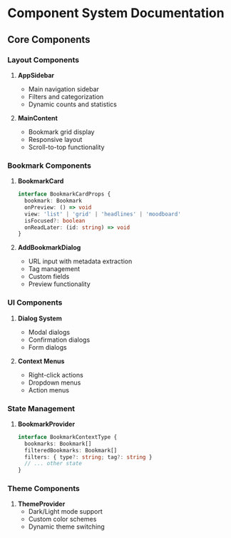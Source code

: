 # Component System Documentation

## Core Components

### Layout Components
1. **AppSidebar**
   - Main navigation sidebar
   - Filters and categorization
   - Dynamic counts and statistics

2. **MainContent**
   - Bookmark grid display
   - Responsive layout
   - Scroll-to-top functionality

### Bookmark Components
1. **BookmarkCard**
   ```typescript
   interface BookmarkCardProps {
     bookmark: Bookmark
     onPreview: () => void
     view: 'list' | 'grid' | 'headlines' | 'moodboard'
     isFocused?: boolean
     onReadLater: (id: string) => void
   }
   ```

2. **AddBookmarkDialog**
   - URL input with metadata extraction
   - Tag management
   - Custom fields
   - Preview functionality

### UI Components
1. **Dialog System**
   - Modal dialogs
   - Confirmation dialogs
   - Form dialogs

2. **Context Menus**
   - Right-click actions
   - Dropdown menus
   - Action menus

### State Management
1. **BookmarkProvider**
   ```typescript
   interface BookmarkContextType {
     bookmarks: Bookmark[]
     filteredBookmarks: Bookmark[]
     filters: { type?: string; tag?: string }
     // ... other state
   }
   ```

### Theme Components
1. **ThemeProvider**
   - Dark/Light mode support
   - Custom color schemes
   - Dynamic theme switching 